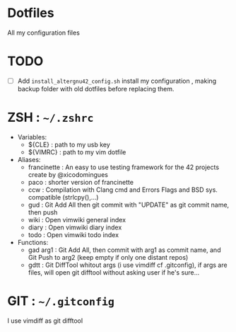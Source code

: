 # Dotfiles
All my configuration files

# TODO
- [ ] Add `install_altergnu42_config.sh` install my configuration , making backup folder with old dotfiles before replacing them.

# ZSH : `~/.zshrc`
- Variables:
    - ${CLE}            : path to my usb key
    - ${VIMRC}          : path to my vim dotfile
- Aliases:
    - francinette       : An easy to use testing framework for the 42 projects create by @xicodomingues
    - paco              : shorter version of francinette
    - ccw               : Compilation with Clang cmd and Errors Flags and BSD sys. compatible (strlcpy(),...)
    - gud               : Git Add All then git commit with "UPDATE" as git commit name, then push
    - wiki              : Open vimwiki general index
    - diary             : Open vimwiki diary index
    - todo              : Open vimwiki todo index
- Functions:
    - gad arg1 <arg2>   : Git Add All, then commit with arg1 as commit name, and Git Push to arg2 (keep empty if only one distant repos)
    - gdtt <args>       : Git DiffTool whitout args (i use vimdiff cf .gitconfig), if args are files, will open git
      difftool without asking user if he's sure...

# GIT : `~/.gitconfig`
I use vimdiff as git difftool

